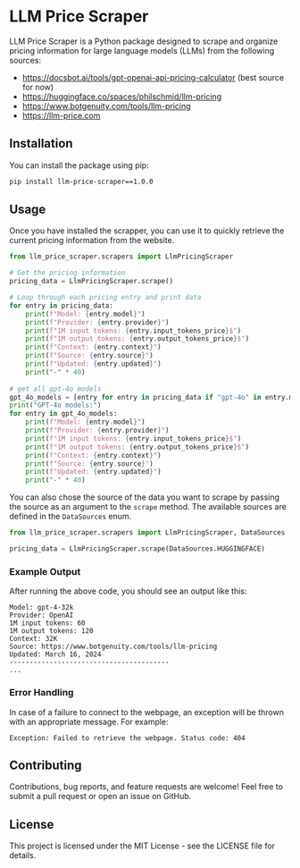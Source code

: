 # LLM Price Scraper
LLM Price Scraper is a Python package designed to scrape and organize pricing information for large language models (LLMs)
from the following sources:
- https://docsbot.ai/tools/gpt-openai-api-pricing-calculator (best source for now)
- https://huggingface.co/spaces/philschmid/llm-pricing
- https://www.botgenuity.com/tools/llm-pricing
- https://llm-price.com

## Installation
You can install the package using pip:
```bash
pip install llm-price-scraper==1.0.0
```

## Usage
Once you have installed the scrapper, you can use it to quickly retrieve the current pricing information from the website.
```python
from llm_price_scraper.scrapers import LlmPricingScraper

# Get the pricing information
pricing_data = LlmPricingScraper.scrape()

# Loop through each pricing entry and print data
for entry in pricing_data:
    print(f"Model: {entry.model}")
    print(f"Provider: {entry.provider}")
    print(f"1M input tokens: {entry.input_tokens_price}$")
    print(f"1M output tokens: {entry.output_tokens_price}$")
    print(f"Context: {entry.context}")
    print(f"Source: {entry.source}")
    print(f"Updated: {entry.updated}")
    print("-" * 40)
    
# get all gpt-4o models
gpt_4o_models = [entry for entry in pricing_data if "gpt-4o" in entry.model.lower()]
print("GPT-4o models:")
for entry in gpt_4o_models:
    print(f"Model: {entry.model}")
    print(f"Provider: {entry.provider}")
    print(f"1M input tokens: {entry.input_tokens_price}$")
    print(f"1M output tokens: {entry.output_tokens_price}$")
    print(f"Context: {entry.context}")
    print(f"Source: {entry.source}")
    print(f"Updated: {entry.updated}")
    print("-" * 40)
```
You can also chose the source of the data you want to scrape by passing the source as an argument to the `scrape` method. The available sources are defined in the `DataSources` enum.
```python
from llm_price_scraper.scrapers import LlmPricingScraper, DataSources

pricing_data = LlmPricingScraper.scrape(DataSources.HUGGINGFACE)
```

### Example Output
After running the above code, you should see an output like this:

```
Model: gpt-4-32k
Provider: OpenAI
1M input tokens: 60
1M output tokens: 120
Context: 32K
Source: https://www.botgenuity.com/tools/llm-pricing
Updated: March 16, 2024
----------------------------------------
...
```

### Error Handling
In case of a failure to connect to the webpage, an exception will be thrown with an appropriate message. For example:

```
Exception: Failed to retrieve the webpage. Status code: 404
```

## Contributing
Contributions, bug reports, and feature requests are welcome! Feel free to submit a pull request or open an issue on GitHub.

## License
This project is licensed under the MIT License - see the LICENSE file for details.
